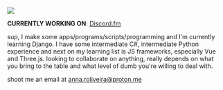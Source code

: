 ![](https://komarev.com/ghpvc/?username=androidwg&label=you%27re%20visitor%20%23&color=red)

**CURRENTLY WORKING ON**: [Discord.fm](https://github.com/androidWG/Discord.fm)

sup, I make some apps/programs/scripts/programming and I'm currently learning Django. I have some intermediate C#, intermediate Python experience and next on my learning list is JS frameworks, especially Vue and Three.js. looking to collaborate on anything, really depends on what you bring to the table and what level of dumb you're willing to deal with.

shoot me an email at anna.roliveira@proton.me
